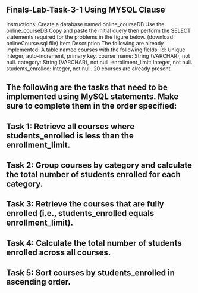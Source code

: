 ## Finals-Lab-Task-3-1  Using MYSQL Clause
Instructions:
Create a database named online_courseDB
Use the online_courseDB
Copy and paste the initial query then perform the SELECT statements required for the problems in the figure below. (download onlineCourse.sql file)
Item Description
The following are already implemented:
A table named courses with the following fields:
Id: Unique integer, auto-increment, primary key.
course_name: String (VARCHAR), not null.
category: String (VARCHAR), not null.
enrollment_limit: Integer, not null.
students_enrolled: Integer, not null.
20 courses are already present.
## The following are the tasks that need to be implemented using MySQL statements. Make sure to complete them in the order specified:
## Task 1: Retrieve all courses where students_enrolled is less than the enrollment_limit.
## Task 2: Group courses by category and calculate the total number of students enrolled for each category.
## Task 3: Retrieve the courses that are fully enrolled (i.e., students_enrolled equals enrollment_limit).
## Task 4: Calculate the total number of students enrolled across all courses.
## Task 5: Sort courses by students_enrolled in ascending order.
